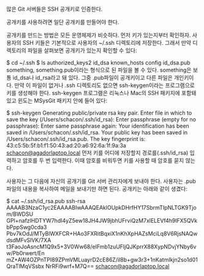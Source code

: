 많은 Git 서버들은 SSH 공개키로 인증한다.

공개키를 사용하려면 일단 공개키를 만들어야 한다. 

공개키를 만드는 방법은 모든 운영체제가 비슷하다. 
먼저 키가 있는지부터 확인하자. 사용자의 SSH 키들은 기본적으로 사용자의 ~/.ssh 디렉토리에 저장한다.
그래서 만약 디렉토리의 파일을 살펴보면 공개키가 있는지 확인할 수 있다:

$ cd ~/.ssh
$ ls
authorized_keys2  id_dsa       known_hosts
config            id_dsa.pub
something, something.pub이라는 형식으로 된 파일을 볼 수 있다.
something은 보통 id_dsa나 id_rsa라고 돼 있다. 
그중 .pub파일이 공개키이고 다른 파일은 개인키이다. 만약 이 파일이 없거나 .ssh 디렉토리도 없으면 ssh-keygen이라는 프로그램으로 키를 생성해야 한다. 
ssh-keygen 프로그램은 리눅스나 Mac의 SSH 패키지에 포함돼 있고 윈도는 MSysGit 패키지 안에 들어 있다:

$ ssh-keygen
Generating public/private rsa key pair.
Enter file in which to save the key (/Users/schacon/.ssh/id_rsa):
Enter passphrase (empty for no passphrase):
Enter same passphrase again:
Your identification has been saved in /Users/schacon/.ssh/id_rsa.
Your public key has been saved in /Users/schacon/.ssh/id_rsa.pub.
The key fingerprint is:
43:c5:5b:5f:b1:f1:50:43:ad:20:a6:92:6a:1f:9a:3a schacon@agadorlaptop.local
먼저 키를 어디에 저장할지 경로를(.ssh/id_rsa) 입력하고 암호를 두 번 입력한다. 
이때 암호를 비워두면 키를 사용할 때 암호를 묻지 않는다.

사용자는 그 다음에 자신의 공개기를 Git 서버 관리자에게 보내야 한다. 
사용자는 .pub 파일의 내용을 복사하여 메일을 보내기만 하면 된다. 
공개키는 아래와 같이 생겼다:

$ cat ~/.ssh/id_rsa.pub
ssh-rsa AAAAB3NzaC1yc2EAAAABIwAAAQEAklOUpkDHrfHY17SbrmTIpNLTGK9Tjom/BWDSU
GPl+nafzlHDTYW7hdI4yZ5ew18JH4JW9jbhUFrviQzM7xlELEVf4h9lFX5QVkbPppSwg0cda3
Pbv7kOdJ/MTyBlWXFCR+HAo3FXRitBqxiX1nKhXpHAZsMciLq8V6RjsNAQwdsdMFvSlVK/7XA
t3FaoJoAsncM1Q9x5+3V0Ww68/eIFmb1zuUFljQJKprrX88XypNDvjYNby6vw/Pb0rwert/En
mZ+AW4OZPnTPI89ZPmVMLuayrD2cE86Z/il8b+gw3r3+1nKatmIkjn2so1d01QraTlMqVSsbx
NrRFi9wrf+M7Q== schacon@agadorlaptop.local
